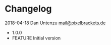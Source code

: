 Changelog
=========

2018-04-18 Dan Untenzu <mail@pixelbrackets.de>

  * 1.0.0
  * FEATURE Initial version
